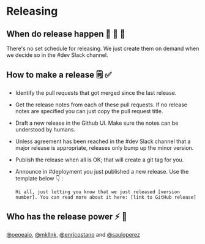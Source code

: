 # Releasing

## When do release happen :steam_locomotive: :train: :train:

There's no set schedule for releasing. We just create them on demand when we
decide so in the #dev Slack channel.

## How to make a release :spiral_notepad: :white_check_mark: 

* Identify the pull requests that got merged since the last release.
* Get the release notes from each of these pull requests. If no release notes
    are specified you can just copy the pull request title.
* Draft a new release in the Github UI. Make sure the notes can be understood by
    humans.
* Unless agreement has been reached in the #dev Slack channel that a major
    release is appropriate, releases only bump up the minor version.
* Publish the release when all is OK; that will create a git tag for you.
* Announce in #deployment you just published a new release. Use the template
    below :point_down: :

    ```
    Hi all, just letting you know that we just released [version number]. You can read more about it here: [link to GitHub release]
    ```

## Who has the release power :zap: :muscle: 

[@oeoeaio](https://github.com/oeoeaio), [@mkllnk](https://github.com/mkllnk), [@enricostano](https://github.com/enricostano) and [@sauloperez](https://github.com/sauloperez)
